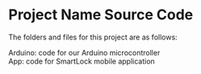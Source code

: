 # Project Name Source Code

The folders and files for this project are as follows:

Arduino: code for our Arduino microcontroller \
App: code for SmartLock mobile application
